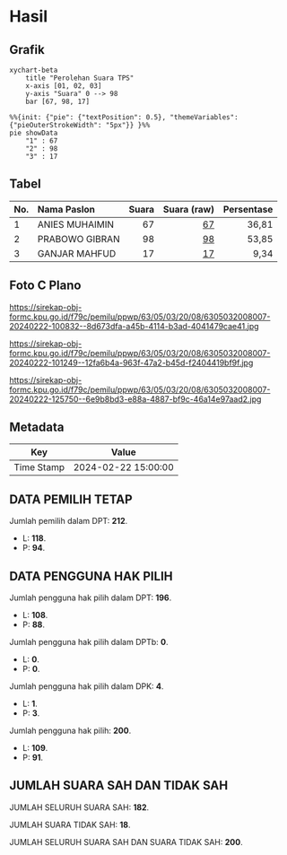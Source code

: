 # Hasil

## Grafik

```mermaid
xychart-beta
    title "Perolehan Suara TPS"
    x-axis [01, 02, 03]
    y-axis "Suara" 0 --> 98
    bar [67, 98, 17]
```

```mermaid
%%{init: {"pie": {"textPosition": 0.5}, "themeVariables": {"pieOuterStrokeWidth": "5px"}} }%%
pie showData
    "1" : 67
    "2" : 98
    "3" : 17
```

## Tabel

| No. | Nama Paslon    | Suara | Suara (raw) | Persentase |
|:--- |:-------------- | -----:| -----------:| ----------:|
| 1   | ANIES MUHAIMIN | 67    | [67][p-1]   | 36,81      |
| 2   | PRABOWO GIBRAN | 98    | [98][p-2]   | 53,85      |
| 3   | GANJAR MAHFUD  | 17    | [17][p-3]   | 9,34       |


[p-1]: https://github.com/gigit-pemilu/pemilu-2024-63-kalimantan-selatan/blob/main/pilpres/hitung-suara/sub/63-kalimantan-selatan/sub/05-tapin/sub/03-tapin-tengah/sub/2008-pematang-karangan-hilir/sub/007-tps/sub/paslon-1.txt
[p-2]: https://github.com/gigit-pemilu/pemilu-2024-63-kalimantan-selatan/blob/main/pilpres/hitung-suara/sub/63-kalimantan-selatan/sub/05-tapin/sub/03-tapin-tengah/sub/2008-pematang-karangan-hilir/sub/007-tps/sub/paslon-2.txt
[p-3]: https://github.com/gigit-pemilu/pemilu-2024-63-kalimantan-selatan/blob/main/pilpres/hitung-suara/sub/63-kalimantan-selatan/sub/05-tapin/sub/03-tapin-tengah/sub/2008-pematang-karangan-hilir/sub/007-tps/sub/paslon-3.txt

## Foto C Plano

https://sirekap-obj-formc.kpu.go.id/f79c/pemilu/ppwp/63/05/03/20/08/6305032008007-20240222-100832--8d673dfa-a45b-4114-b3ad-4041479cae41.jpg

https://sirekap-obj-formc.kpu.go.id/f79c/pemilu/ppwp/63/05/03/20/08/6305032008007-20240222-101249--12fa6b4a-963f-47a2-b45d-f2404419bf9f.jpg

https://sirekap-obj-formc.kpu.go.id/f79c/pemilu/ppwp/63/05/03/20/08/6305032008007-20240222-125750--6e9b8bd3-e88a-4887-bf9c-46a14e97aad2.jpg


## Metadata

| Key        | Value               |
| ---------- | ------------------- |
| Time Stamp | 2024-02-22 15:00:00 |


## DATA PEMILIH TETAP

Jumlah pemilih dalam DPT: **212**.
 * L: **118**.
 * P: **94**.

## DATA PENGGUNA HAK PILIH

Jumlah pengguna hak pilih dalam DPT: **196**.
 * L: **108**.
 * P: **88**.

Jumlah pengguna hak pilih dalam DPTb: **0**.
 * L: **0**.
 * P: **0**.

Jumlah pengguna hak pilih dalam DPK: **4**.
 * L: **1**.
 * P: **3**.

Jumlah pengguna hak pilih: **200**.
 * L: **109**.
 * P: **91**.

## JUMLAH SUARA SAH DAN TIDAK SAH

JUMLAH SELURUH SUARA SAH: **182**.

JUMLAH SUARA TIDAK SAH: **18**.

JUMLAH SELURUH SUARA SAH DAN SUARA TIDAK SAH: **200**.


